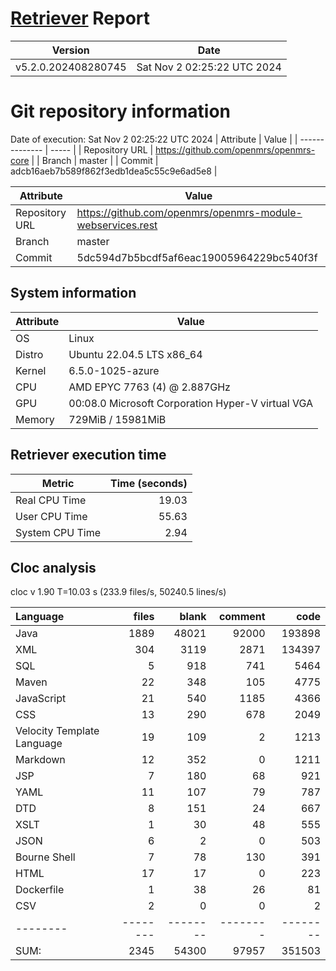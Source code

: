 # [Retriever](https://github.com/PalladioSimulator/Palladio-ReverseEngineering-Retriever) Report
| Version | Date |
| ------- | ---- |
| v5.2.0.202408280745 | Sat Nov  2 02:25:22 UTC 2024 |

# Git repository information
Date of execution: Sat Nov  2 02:25:22 UTC 2024
|    Attribute   | Value |
| -------------- | ----- |
| Repository URL | https://github.com/openmrs/openmrs-core |
| Branch         | master |
| Commit         | adcb16aeb7b589f862f3edb1dea5c55c9e6ad5e8 |

|    Attribute   | Value |
| -------------- | ----- |
| Repository URL | https://github.com/openmrs/openmrs-module-webservices.rest |
| Branch         | master |
| Commit         | 5dc594d7b5bcdf5af6eac19005964229bc540f3f |


## System information
| Attribute | Value |
| --------- | ----- |
| OS | Linux  |
| Distro | Ubuntu 22.04.5 LTS x86_64  |
| Kernel | 6.5.0-1025-azure  |
| CPU | AMD EPYC 7763 (4) @ 2.887GHz  |
| GPU | 00:08.0 Microsoft Corporation Hyper-V virtual VGA  |
| Memory | 729MiB / 15981MiB  |

## Retriever execution time
| Metric | Time (seconds) |
| --- | ---: |
| Real CPU Time | 19.03 |
| User CPU Time | 55.63 |
| System CPU Time | 2.94 |
<!--
Explainations:
- __Real CPU Time__: actual time the command has run (can be less than total time spent in user and system mode for multi-threaded processes)
- __User CPU Time__: time the command has spent running in user mode
- __System CPU Time__: time the command has spent running in system or kernel mode
-->

## Cloc analysis
cloc v 1.90  T=10.03 s (233.9 files/s, 50240.5 lines/s)

Language|files|blank|comment|code
:-------|-------:|-------:|-------:|-------:
Java|1889|48021|92000|193898
XML|304|3119|2871|134397
SQL|5|918|741|5464
Maven|22|348|105|4775
JavaScript|21|540|1185|4366
CSS|13|290|678|2049
Velocity Template Language|19|109|2|1213
Markdown|12|352|0|1211
JSP|7|180|68|921
YAML|11|107|79|787
DTD|8|151|24|667
XSLT|1|30|48|555
JSON|6|2|0|503
Bourne Shell|7|78|130|391
HTML|17|17|0|223
Dockerfile|1|38|26|81
CSV|2|0|0|2
--------|--------|--------|--------|--------
SUM:|2345|54300|97957|351503
